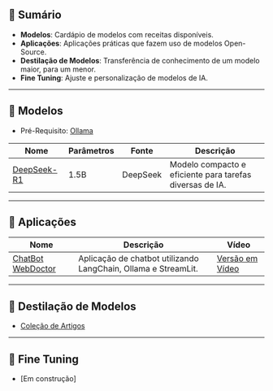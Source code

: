 ## 📔 Sumário

- **Modelos**: Cardápio de modelos com receitas disponíveis.
- **Aplicações**: Aplicações práticas que fazem uso de modelos Open-Source.
- **Destilação de Modelos**: Transferência de conhecimento de um modelo maior, para um menor.
- **Fine Tuning**: Ajuste e personalização de modelos de IA.

---
## 🤖 Modelos

- Pré-Requisito: [Ollama](./content/ollama/install.md)

| Nome               | Parâmetros | Fonte | Descrição |
|--------------------|------------|-------|------------|
| [DeepSeek-R1](./content/modelos/deepSeek/deepSeekR1-1B.md) | 1.5B | DeepSeek | Modelo compacto e eficiente para tarefas diversas de IA. |

---
## 🚀 Aplicações

| Nome | Descrição | Vídeo |
|------|-----------|------|
| [ChatBot WebDoctor](./content/aplicacoes/app01)| Aplicação de chatbot utilizando LangChain, Ollama e StreamLit. | [Versão em Vídeo](https://youtu.be/pQl9CYNqdPo) |

---
## 🔬 Destilação de Modelos

- [Coleção de Artigos](./content/destilacao/artigos.md)

---
## 🔧 Fine Tuning

- [Em construção]
